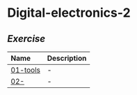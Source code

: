 # Digital-electronics-2

## _Exercise_

| **Name** | **Description** |
| :-- | :-- |
| [01-tools](/Labs/01-tools) | -|
| [02-](/Labs/) | -|




